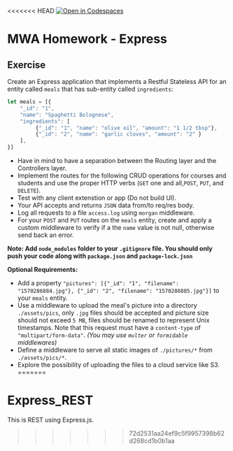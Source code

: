 <<<<<<< HEAD
[![Open in Codespaces](https://classroom.github.com/assets/launch-codespace-f4981d0f882b2a3f0472912d15f9806d57e124e0fc890972558857b51b24a6f9.svg)](https://classroom.github.com/open-in-codespaces?assignment_repo_id=10348549)
# MWA Homework - Express
## Exercise
Create an Express application that implements a Restful Stateless API for an entity called `meals` that has sub-entity called `ingredients`:
```javascript
let meals = [{
    "_id": "1", 
    "name": "Spaghetti Bolognese", 
    "ingredients": [
         {"_id": "1", "name": "olive oil", "amount": "1 1/2 tbsp"}, 
         {"_id": "2", "name": "garlic cloves", "amount": "2" }
    ],
}]
```
* Have in mind to have a separation between the Routing layer and the Controllers layer. 
* Implement the routes for the following CRUD operations for courses and students and use the proper HTTP verbs (`GET` one and all,`POST`, `PUT`, and `DELETE`).
* Test with any client extenstion or app (Do not build UI).
* Your API accepts and returns `JSON` data from/to req/res body.
* Log all requests to a file `access.log` using `morgan` middleware. 
* For your `POST` and `PUT` routes on the `meals` entity, create and apply a custom middleware to verify if a the `name` value is not null, otherwise send back an error.
  
**Note: Add `node_modules` folder to your `.gitignore` file. You should only push your code along with `package.json` and `package-lock.json`**
  
**Optional Requirements:** 
* Add a property `"pictures": [{"_id": "1", "filename": "1570286884.jpg"}, {"_id": "2", "filename": "1570286885.jpg"}]` to your `meals` entity.
* Use a middleware to upload the meal's picture into a directory `./assets/pics`, only `.jpg` files should be accepted and picture size should not exceed `5 MB`, files should be renamed to represent Unix timestamps. Note that this request must have a `content-type` of `"multipart/form-data"`. *(You may use `multer` or `formidable` middlewares)*
* Define a middleware to serve all static images of `./pictures/*` from `./assets/pics/*`.
* Explore the possibility of uploading the files to a cloud service like S3.
=======
# Express_REST
This is REST using Express.js.
>>>>>>> 72d2531aa24ef9c5f9957398b62d268cd1b0b1aa
